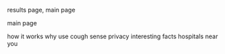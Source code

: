 results page, main page



main page

how it works
why use cough sense
privacy 
interesting facts
hospitals near you